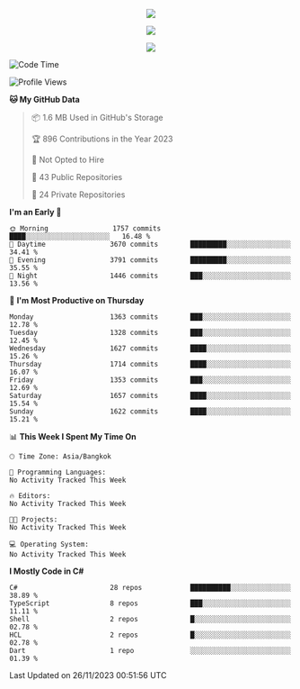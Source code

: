 <p align="center">
  <a href="say-hi.gif"> 
    <img align="center" src="say-hi.gif"/>
  </a>
</p>
<p align="center">
  <a href="https://github.com/htthinh1999">
    <img align="center" src="https://github-readme-stats-kappa-pink.vercel.app/api?username=htthinh1999&show_icons=true&count_private=true&theme=dracula"/>
  </a>
</p>
<p align="center">
  <a href="https://github.com/htthinh1999">
    <img src="https://github-readme-stats-kappa-pink.vercel.app/api/top-langs/?username=htthinh1999&layout=compact&langs_count=6&count_private=true&hide=tsql,hlsl,glsl,shaderlab&theme=dracula"/>
  </a>
</p>

<!--START_SECTION:waka-->
![Code Time](http://img.shields.io/badge/Code%20Time-0%20secs-blue)

![Profile Views](http://img.shields.io/badge/Profile%20Views-0-blue)

**🐱 My GitHub Data** 

> 📦 1.6 MB Used in GitHub's Storage 
 > 
> 🏆 896 Contributions in the Year 2023
 > 
> 🚫 Not Opted to Hire
 > 
> 📜 43 Public Repositories 
 > 
> 🔑 24 Private Repositories 
 > 
**I'm an Early 🐤** 

```text
🌞 Morning                1757 commits        ████░░░░░░░░░░░░░░░░░░░░░   16.48 % 
🌆 Daytime                3670 commits        █████████░░░░░░░░░░░░░░░░   34.41 % 
🌃 Evening                3791 commits        █████████░░░░░░░░░░░░░░░░   35.55 % 
🌙 Night                  1446 commits        ███░░░░░░░░░░░░░░░░░░░░░░   13.56 % 
```
📅 **I'm Most Productive on Thursday** 

```text
Monday                   1363 commits        ███░░░░░░░░░░░░░░░░░░░░░░   12.78 % 
Tuesday                  1328 commits        ███░░░░░░░░░░░░░░░░░░░░░░   12.45 % 
Wednesday                1627 commits        ████░░░░░░░░░░░░░░░░░░░░░   15.26 % 
Thursday                 1714 commits        ████░░░░░░░░░░░░░░░░░░░░░   16.07 % 
Friday                   1353 commits        ███░░░░░░░░░░░░░░░░░░░░░░   12.69 % 
Saturday                 1657 commits        ████░░░░░░░░░░░░░░░░░░░░░   15.54 % 
Sunday                   1622 commits        ████░░░░░░░░░░░░░░░░░░░░░   15.21 % 
```


📊 **This Week I Spent My Time On** 

```text
🕑︎ Time Zone: Asia/Bangkok

💬 Programming Languages: 
No Activity Tracked This Week

🔥 Editors: 
No Activity Tracked This Week

🐱‍💻 Projects: 
No Activity Tracked This Week

💻 Operating System: 
No Activity Tracked This Week
```

**I Mostly Code in C#** 

```text
C#                       28 repos            ██████████░░░░░░░░░░░░░░░   38.89 % 
TypeScript               8 repos             ███░░░░░░░░░░░░░░░░░░░░░░   11.11 % 
Shell                    2 repos             █░░░░░░░░░░░░░░░░░░░░░░░░   02.78 % 
HCL                      2 repos             █░░░░░░░░░░░░░░░░░░░░░░░░   02.78 % 
Dart                     1 repo              ░░░░░░░░░░░░░░░░░░░░░░░░░   01.39 % 
```




 Last Updated on 26/11/2023 00:51:56 UTC
<!--END_SECTION:waka-->
